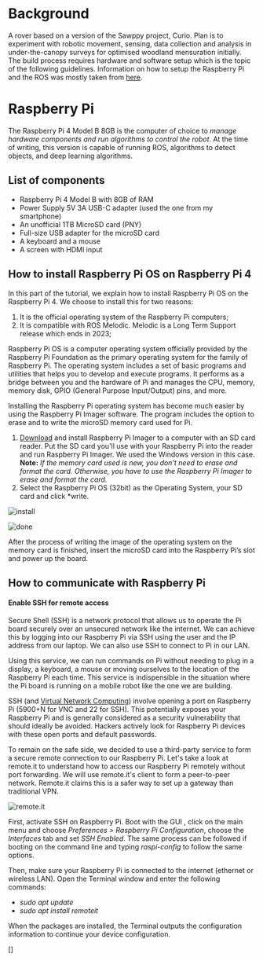 # Background
A rover based on a version of the Sawppy project, Curio. Plan is to experiment with robotic movement, sensing, data collection and analysis in under-the-canopy surveys for optimised woodland mensuration initially. The build process requires hardware and software setup which is the topic of the following guidelines. Information on how to setup the Raspberry Pi and the ROS was mostly taken from [here](https://www.intorobotics.com/how-to-install-ros-melodic-rosserial-and-more-on-raspberry-pi-4-raspbian-buster/).

# Raspberry Pi
The Raspberry Pi 4 Model B 8GB is the computer of choice to *manage hardware components and run algorithms to control the robot*. At the time of writing, this version is capable of running ROS, algorithms to detect objects, and deep learning algorithms. 

## List of components
* Raspberry Pi 4 Model B with 8GB of RAM
* Power Supply 5V 3A USB-C adapter (used the one from my smartphone)
* An unofficial 1TB MicroSD card (PNY)
* Full-size USB adapter for the microSD card
* A keyboard and a mouse
* A screen with HDMI input

## How to install Raspberry Pi OS on Raspberry Pi 4
In this part of the tutorial, we explain how to install Raspberry Pi OS on the Raspberry Pi 4. We choose to install this for two reasons:
1. It is the official operating system of the Raspberry Pi computers;
2. It is compatible with ROS Melodic. Melodic is a Long Term Support release which ends in 2023;

Raspberry Pi OS is a computer operating system officially provided by the Raspberry Pi Foundation as the primary operating system for the family of Raspberry Pi. The operating system includes a set of basic programs and utilities that helps you to develop and execute programs. It performs as a bridge between you and the hardware of Pi and manages the CPU, memory, memory disk, GPIO (General Purpose Input/Output) pins, and more.

Installing the Raspberry Pi  operating system has become much easier by using the Raspberry Pi Imager software. The program includes the option to erase and to write the microSD memory card used for Pi.

1. [Download](https://www.raspberrypi.org/software/) and install Raspberry Pi Imager to a computer with an SD card reader. Put the SD card you'll use with your Raspberry Pi into the reader and run Raspberry Pi Imager. We used the Windows version in this case.
**Note:** *If the memory card used is new, you don’t need to erase and format the card. Otherwise, you have to use the Raspberry Pi Imager to erase and format the card.*
2. Select the Raspberry Pi OS (32bit) as the Operating System, your SD card and click *write.

![install](https://user-images.githubusercontent.com/54486032/103786697-a1529f00-5034-11eb-9433-5fd7df63586c.png)

![done](https://user-images.githubusercontent.com/54486032/103786921-e5de3a80-5034-11eb-9e44-60554ada0315.png)

After the process of writing the image of the operating system on the memory card is finished, insert the microSD card into the Raspberry Pi’s slot and power up the board.


## How to communicate with Raspberry Pi

#### Enable SSH for remote access
Secure Shell (SSH) is a network protocol that allows us to operate the Pi board securely over an unsecured network like the internet. We can achieve this by logging into our Raspberry Pi via SSH using the user and the IP address from our laptop. We can also use SSH to connect to Pi in our LAN. 

Using this service, we can run commands on Pi without needing to plug in a display, a keyboard, a mouse or moving ourselves to the location of the Raspberry Pi each time. This service is indispensible in the situation where the Pi board is running on a mobile robot like the one we are building.

SSH (and [Virtual Network Computing](https://magpi.raspberrypi.org/articles/vnc-raspberry-pi)) involve opening a port on Raspberry Pi (5900+N for VNC and 22 for SSH). This potentially exposes your Raspberry Pi and is generally considered as a security vulnerability that should ideally be avoided. Hackers actively look for Raspberry Pi devices with these open ports and default passwords. 

To remain on the safe side, we decided to use a third-party service to form a secure remote connection to our Raspberry Pi. Let's take a look at remote.it to understand how to access our Raspberry Pi remotely without port forwarding. We will use remote.it's client to form a peer-to-peer network. Remote.it claims this is a safer way to set up a gateway than traditional VPN.

![remote.it](https://user-images.githubusercontent.com/54486032/104328091-61cbfd00-54e3-11eb-955e-1f77c1d161fb.png)

First, activate SSH on Raspberry Pi. Boot with the GUI , click on the main menu and choose *Preferences > Raspberry Pi Configuration*, choose the *Interfaces* tab and set *SSH Enabled*. The same process can be followed if booting on the command line and typing *raspi-config* to follow the same options.

Then,  make sure your Raspberry Pi is connected to the internet (ethernet or wireless LAN). Open the Terminal window and enter the following commands: 
- *sudo apt update*
- *sudo apt install remoteit*

When the packages are installed, the Terminal outputs the configuration information to continue your device configuration.

[]



